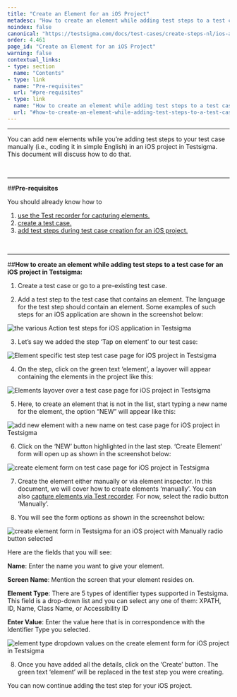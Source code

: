 ```yaml
---
title: "Create an Element for an iOS Project"
metadesc: "How to create an element while adding test steps to a test case for an iOS project in Testsigma."
noindex: false
canonical: "https://testsigma.com/docs/test-cases/create-steps-nl/ios-apps/create-a-new-element/"
order: 4.461
page_id: "Create an Element for an iOS Project"
warning: false
contextual_links:
- type: section
  name: "Contents"
- type: link
  name: "Pre-requisites"
  url: "#pre-requisites"
- type: link
  name: "How to create an element while adding test steps to a test case for an iOS project in Testsigma"
  url: "#how-to-create-an-element-while-adding-test-steps-to-a-test-case-for-an-ios-project-in-testsigma"
---
```


---

You can add new elements while you’re adding test steps to your test case manually (i.e., coding it in simple English) in an iOS project in Testsigma. This document will discuss how to do that.

&emsp;

---
##**Pre-requisites**

You should already know how to

 1. [use the Test recorder for capturing elements.](https://testsigma.com/docs/elements/ios-apps/capture-single-element/)
 2. [create a test case.](https://testsigma.com/docs/test-cases/manage/add-edit-delete/)
 3. [add test steps during test case creation for an iOS project.](https://testsigma.com/docs/test-cases/step-types/overview/)

&emsp;

---
##**How to create an element while adding test steps to a test case for an iOS project in Testsigma:**
 1. Create a test case or go to a pre-existing test case. 
   
 2. Add a test step to the test case that contains an element. The language for the test step should contain an element. Some examples of such steps for an iOS application are shown in the screenshot below:

![the various Action test steps for iOS application in Testsigma](https://docs.testsigma.com/images/create-a-new-element/the-various-Actions-test-steps-ios-testsigma.png)

 3. Let’s say we added the step ‘Tap on element’ to our test case:

![Element specific test step test case page for iOS project in Testsigma](https://docs.testsigma.com/images/create-a-new-element/the-element-specific-test-step-test-case-page-ios-testsigma.png)

 4. On the step, click on the green text ‘element’, a layover will appear containing the elements in the project like this:

![Elements layover over a test case page for iOS project in Testsigma](https://docs.testsigma.com/images/create-a-new-element/the-elements-layover-over-test-case-page-ios-testsigma.png)

 5. Here, to create an element that is not in the list, start typing a new name for the element, the option “NEW” will appear like this:

![add new element with a new name on test case page for iOS project in Testsigma](https://docs.testsigma.com/images/create-a-new-element/add-new-element-with--new-name-test-case-page-ios-testsigma.png)

 6. Click on the ‘NEW’ button highlighted in the last step. ‘Create Element’ form will open up as shown in the screenshot below:

![create element form on test case page for iOS project in Testsigma](https://docs.testsigma.com/images/create-a-new-element/the-create-element-form-on-test-case-page-ios-testsigma.png)

 7. Create the element either manually or via element inspector. In this document, we will cover how to create elements ‘manually’. You can also [capture elements via Test recorder](https://testsigma.com/docs/elements/ios-apps/capture-single-element/). For now, select the radio button ‘Manually’.

 8. You will see the form options as shown in the screenshot below:

![create element form in Testsigma for an iOS project with Manually radio button selected ](https://docs.testsigma.com/images/create-a-new-element/create-element-manually-ios-testsigma.png)

Here are the fields that you will see:

**Name**: Enter the name you want to give your element.

**Screen Name**: Mention the screen that your element resides on.

**Element Type**: There are 5 types of identifier types supported in Testsigma. This field is a drop-down list and you can select any one of them: XPATH, ID, Name, Class Name, or Accessibility ID

**Enter Value**: Enter the value here that is in correspondence with the Identifier Type you selected.

![element type dropdown values on the create element form for iOS project in Testsigma](https://docs.testsigma.com/images/create-a-new-element/element-type-dropdown-value-create-an-element-ios-testsigma.png)

 8. Once you have added all the details, click on the ‘Create’ button. The green text ‘element’ will be replaced in the test step you were creating. 

You can now continue adding the test step for your iOS project.



